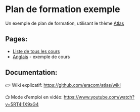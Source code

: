 # Plan de formation exemple

Un exemple de plan de formation, utilisant le thème [Atlas](https://github.com/eracom/atlas)

## Pages:

- [Liste de tous les cours](https://code.eracom-pedagogique.ch/formation-exemple/liste-des-cours.html)
- [Anglais](https://code.eracom-pedagogique.ch/formation-exemple/cours/anglais.html) - exemple de cours

## Documentation:

👉 Wiki explicatif: https://github.com/eracom/atlas/wiki

📺 Mode d'emploi en vidéo: https://www.youtube.com/watch?v=5RT4l1X9xG4
